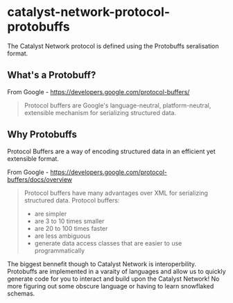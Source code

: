 # catalyst-network-protocol-protobuffs

The Catalyst Network protocol is defined using the Protobuffs seralisation format.

## What's a Protobuff?

From Google - https://developers.google.com/protocol-buffers/

> Protocol buffers are Google's language-neutral, platform-neutral,
> extensible mechanism for serializing structured data.


## Why Protobuffs

Protocol Buffers are a way of encoding structured data in an efficient yet extensible format.

From Google - https://developers.google.com/protocol-buffers/docs/overview

> Protocol buffers have many advantages over XML for serializing
> structured data. Protocol buffers:
> 
> -   are simpler
> -   are 3 to 10 times smaller
> -   are 20 to 100 times faster
> -   are less ambiguous
> -   generate data access classes that are easier to use programmatically

The biggest bennefit though to Catalyst Network is interoperbility. Protobuffs are implemented in a varaity of languages and allow us to quickly generate code for you to interact and build upon the Catalyst Network! No more figuring out some obscure language or having to learn snowflaked schemas.
